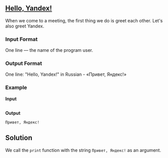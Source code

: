 ## [Hello, Yandex!](../../../solutions/2.1/21_a.py)

When we come to a meeting, the first thing we do is greet each other. Let's also greet Yandex.

### Input Format

One line — the name of the program user.

### Output Format

One line: "Hello, Yandex!" in Russian - «Привет, Яндекс!»

### Example

__Input__
```plaintext
```

__Output__
```
Привет, Яндекс!
```

## Solution

We call the `print` function with the string `Привет, Яндекс!` as an argument.